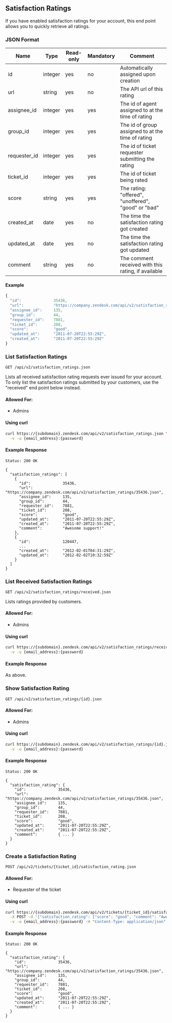 ## Satisfaction Ratings

If you have enabled satisfaction ratings for your account, this end point allows you to quickly retrieve all ratings.

### JSON Format

| Name            | Type    | Read-only | Mandatory | Comment
| --------------- | ------- | --------- | --------- | -------
| id              | integer | yes       | no        | Automatically assigned upon creation
| url             | string  | yes       | no        | The API url of this rating
| assignee_id     | integer | yes       | yes       | The id of agent assigned to at the time of rating
| group_id        | integer | yes       | yes       | The id of group assigned to at the time of rating
| requester_id    | integer | yes       | yes       | The id of ticket requester submitting the rating
| ticket_id       | integer | yes       | yes       | The id of ticket being rated
| score           | string  | yes       | yes       | The rating: "offered", "unoffered", "good" or "bad"
| created_at      | date    | yes       | no        | The time the satisfaction rating got created
| updated_at      | date    | yes       | no        | The time the satisfaction rating got updated
| comment         | string  | yes       | no        | The comment received with this rating, if available

#### Example
```js
{
  "id":              35436,
  "url":             "https://company.zendesk.com/api/v2/satisfaction_ratings/62.json",
  "assignee_id":     135,
  "group_id":        44,
  "requester_id":    7881,
  "ticket_id":       208,
  "score":           "good",
  "updated_at":      "2011-07-20T22:55:29Z",
  "created_at":      "2011-07-20T22:55:29Z"
}
```

### List Satisfaction Ratings
`GET /api/v2/satisfaction_ratings.json`

Lists all received satisfaction rating requests ever issued for your account. To only list
the satisfaction ratings submitted by your customers, use the "received" end point below instead.

#### Allowed For:

 * Admins

#### Using curl

```bash
curl https://{subdomain}.zendesk.com/api/v2/satisfaction_ratings.json \
  -v -u {email_address}:{password}
```

#### Example Response

```http
Status: 200 OK

{
  "satisfaction_ratings": [
    {
      "id":              35436,
      "url":             "https://company.zendesk.com/api/v2/satisfaction_ratings/35436.json",
      "assignee_id":     135,
      "group_id":        44,
      "requester_id":    7881,
      "ticket_id":       208,
      "score":           "good",
      "updated_at":      "2011-07-20T22:55:29Z",
      "created_at":      "2011-07-20T22:55:29Z",
      "comment":         "Awesome support!"
    },
    {
      "id":              120447,
      ...
      "created_at":      "2012-02-01T04:31:29Z",
      "updated_at":      "2012-02-02T10:32:59Z"
    }
  ]
}
```


### List Received Satisfaction Ratings
`GET /api/v2/satisfaction_ratings/received.json`

Lists ratings provided by customers.

#### Allowed For:

 * Admins

#### Using curl

```bash
curl https://{subdomain}.zendesk.com/api/v2/satisfaction_ratings/received.json \
  -v -u {email_address}:{password}
```

#### Example Response

As above.


### Show Satisfaction Rating
`GET /api/v2/satisfaction_ratings/{id}.json`

#### Allowed For:

 * Admins

#### Using curl

```bash
curl https://{subdomain}.zendesk.com/api/v2/satisfaction_ratings/{id}.json \
  -v -u {email_address}:{password}
```

#### Example Response

```http
Status: 200 OK

{
  "satisfaction_rating": {
    "id":              35436,
    "url":             "https://company.zendesk.com/api/v2/satisfaction_ratings/35436.json",
    "assignee_id":     135,
    "group_id":        44,
    "requester_id":    7881,
    "ticket_id":       208,
    "score":           "good",
    "updated_at":      "2011-07-20T22:55:29Z",
    "created_at":      "2011-07-20T22:55:29Z",
    "comment":         { ... }
  }
}
```

### Create a Satisfaction Rating
`POST /api/v2/tickets/{ticket_id}/satisfaction_rating.json`

#### Allowed For:

 * Requester of the ticket

#### Using curl

```bash
curl https://{subdomain}.zendesk.com/api/v2/tickets/{ticket_id}/satisfaction_rating.json \
  -X POST -d '{"satisfaction_rating": {"score": "good", "comment": "Awesome support."}}' \
  -v -u {email_address}:{password} -H "Content-Type: application/json"
```

#### Example Response

```http
Status: 200 OK

{
  "satisfaction_rating": {
    "id":              35436,
    "url":             "https://company.zendesk.com/api/v2/satisfaction_ratings/35436.json",
    "assignee_id":     135,
    "group_id":        44,
    "requester_id":    7881,
    "ticket_id":       208,
    "score":           "good",
    "updated_at":      "2011-07-20T22:55:29Z",
    "created_at":      "2011-07-20T22:55:29Z",
    "comment":         { ... }
  }
}
```